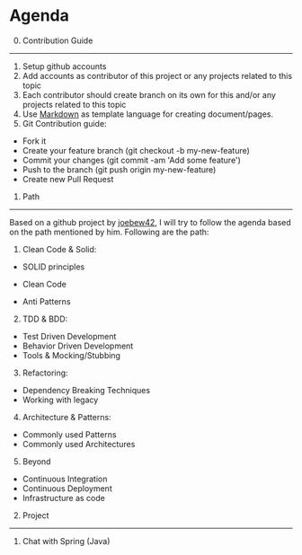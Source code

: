 Agenda
=====

0. Contribution Guide
--------------------
1. Setup github accounts
2. Add accounts as contributor of this project or any projects related to this topic
3. Each contributor should create branch on its own for this and/or any projects related to this topic
4. Use [Markdown](https://daringfireball.net/projects/markdown/basics) as template language for creating document/pages.
5. Git Contribution guide:
  - Fork it
  - Create your feature branch (git checkout -b my-new-feature)
  - Commit your changes (git commit -am 'Add some feature')
  - Push to the branch (git push origin my-new-feature)
  - Create new Pull Request


1. Path
-------------
Based on a github project by [joebew42](https://github.com/joebew42/study-path), I will try to follow the agenda based on the path mentioned by him. Following are the path:

1. Clean Code & Solid:
  - SOLID principles
  * Clean Code
  - Anti Patterns

2. TDD & BDD:
  - Test Driven Development
  - Behavior Driven Development
  - Tools & Mocking/Stubbing

3. Refactoring:
  - Dependency Breaking Techniques
  - Working with legacy

4. Architecture & Patterns:
  - Commonly used Patterns
  - Commonly used Architectures

5. Beyond
  - Continuous Integration
  - Continuous Deployment
  - Infrastructure as code


2. Project
----------
  1. Chat with Spring (Java)
